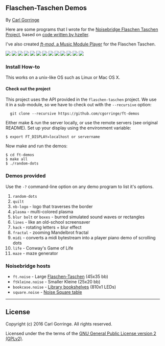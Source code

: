 ## Flaschen-Taschen Demos

By [Carl Gorringe](http://carl.gorringe.org)

Here are some programs that I wrote for the [Noisebridge Flaschen Taschen Project](https://noisebridge.net/wiki/Flaschen_Taschen), based on [code written by hzeller](https://github.com/hzeller/flaschen-taschen).

I've also created [*ft-mod*, a Music Module Player](https://github.com/cgorringe/ft-mod) for the Flaschen Taschen.

![](img/random-dots.jpg)
![](img/quilt.jpg)
![](img/nb-logo.jpg)
![](img/plasma_large.jpg)
![](img/plasma_small.jpg)
![](img/lines.jpg)
![](img/blur_wave.jpg)
![](img/blur_pong.jpg)
![](img/hack.jpg)
![](img/fractal1.jpg)
![](img/fractal2.jpg)
![](img/life.jpg)
![](img/maze.jpg)


### Install How-to

This works on a unix-like OS such as Linux or Mac OS X.

#### Check out the project
This project uses the API provided in the `flaschen-taschen` project. We use
it in a sub-module, so we have to check out with the `--recursive` option:

```
  git clone --recursive https://github.com/cgorringe/ft-demos
```

Either make & run the server locally, or use the remote servers (see original README). Set up your display using the environment variable:

```
$ export FT_DISPLAY=localhost or servername
```

Now make and run the demos:

```
$ cd ft-demos
$ make all
$ ./random-dots
```

### Demos provided

Use the `-?` command-line option on any demo program to list it's options.

1. ```random-dots```
2. ```quilt```
3. ```nb-logo``` - logo that traverses the border
4. ```plasma``` - multi-colored plasma
5. ```blur bolt``` or ```boxes``` - burred simulated sound waves or rectangles
6. ```lines``` - like an old-school screensaver
7. ```hack``` - rotating letters + blur effect
8. ```fractal``` - zooming Mandelbrot fractal
9. ```midi``` - converts a midi bytestream into a player piano demo of scrolling dots
10. ```life``` - Conway's Game of Life
11. ```maze``` - maze generator


### Noisebridge hosts
* ```ft.noise``` - Large [Flaschen-Taschen](https://noisebridge.net/wiki/Flaschen_Taschen) (45x35 bb)
* ```ftkleine.noise``` - Smaller Kleine (25x20 bb)
* ```bookcase.noise``` - [Library bookshelves](https://noisebridge.net/wiki/Bookshelves) (810x1 LEDs)
* ```square.noise``` - [Noise Square table](https://noisebridge.net/wiki/Noise_Square_Table)

_____

## License

Copyright (c) 2016 Carl Gorringe. All rights reserved.

Licensed under the the terms of the [GNU General Public License version 2 (GPLv2)](http://gnu.org/licenses/gpl-2.0.html).
